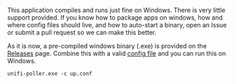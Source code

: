 This application compiles and runs just fine on Windows.
There is very little support provided. If you know how to package apps on windows,
how and where config files should live, and how to auto-start a binary,
open an Issue or submit a pull request so we can make this better.

As it is now, a pre-compiled windows binary (.exe) is provided on the
[Releases](https://github.com/unifi-poller/unifi-poller/releases) page.
Combine this with a valid [config file](https://github.com/unifi-poller/unifi-poller/blob/master/examples/up.conf.example)
and you can run this on Windows.

```shell
unifi-poller.exe -c up.conf
```

